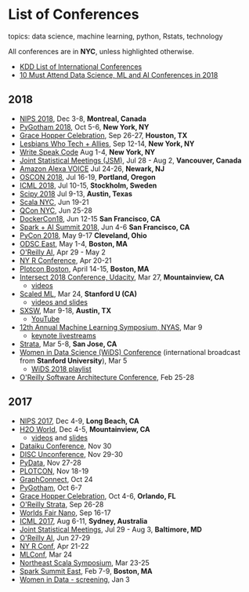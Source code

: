 # List of Conferences
topics:  data science, machine learning, python, Rstats, technology   

All conferences are in **NYC**, unless highlighted otherwise.  

* [KDD List of International Conferences](https://www.kdnuggets.com/meetings/)
* [10 Must Attend Data Science, ML and AI Conferences in 2018](https://techburst.io/10-must-attend-data-science-ml-and-ai-conferences-in-2018-6436e1fc9eeb)

## 2018   
* [NIPS 2018](https://nips.cc/Conferences/2018), Dec 3-8, **Montreal, Canada**
* [PyGotham 2018](2018/2018_10_05_pygotham.md), Oct 5-6, **New York, NY**
* [Grace Hopper Celebration](https://ghc.anitab.org/2018-attend/location/), Sep 26-27, **Houston, TX**
* [Lesbians Who Tech + Allies](https://lesbianswhotech.org/newyork2018/), Sep 12-14, **New York, NY**
* [Write Speak Code](2018/2018_08_01_wsc.md) Aug 1-4, **New York, NY**
* [Joint Statistical Meetings (JSM)](http://ww2.amstat.org/meetings/jsm/2018/), Jul 28 - Aug 2, **Vancouver, Canada**
* [Amazon Alexa VOICE](2018/2018_07_24_amazon_alexa_voice.md) Jul 24-26, **Newark, NJ**
* [OSCON 2018](2018/2018_07_16_oscon.md), Jul 16-19, **Portland, Oregon**
* [ICML 2018](https://2017.icml.cc/Conferences/2018), Jul 10-15, **Stockholm, Sweden**
* [Scipy 2018](2018/2018_07_09.scipy.md) Jul 9-13, **Austin, Texas** 
* [Scala NYC](http://na.scaladays.org/), Jun 19-21 
* [QCon NYC](2018/2018_06_25_qcon.md), Jun 25-28
* [DockerCon18](https://2018.dockercon.com/), Jun 12-15 **San Francisco, CA**
* [Spark + AI Summit 2018](https://databricks.com/sparkaisummit/north-america), Jun 4-6 **San Francisco, CA**
* [PyCon 2018](2018/2018_05_09_pycon_ohio.md), May 9-17 **Cleveland, Ohio**
* [ODSC East](2018/2018_05_01_odsc_east.md), May 1-4, **Boston, MA**
* [O'Reilly AI](2018/2018_04_09_oreilly_ai_nyc.md), Apr 29 - May 2
* [NY R Conference](2018/2018_04_20_ny_r_conf.md), Apr 20-21
* [Plotcon Boston](2018/2018_04_15_plotly_boston.md), April 14-15, **Boston, MA**
* [Intersect 2018 Conference, Udacity](https://www.udacity.com/intersect), Mar 27, **Mountainview, CA**
  - [videos](https://www.youtube.com/watch?v=iq0GQy4-0XY&list=PLAwxTw4SYaPnx-iemVLvedeuc2pUazOUj)
* [Scaled ML](http://scaledml.org), Mar 24, **Stanford U (CA)**
  - [videos and slides](https://www.matroid.com/blog/post/slides-and-videos-from-scaledml-2018)
* [SXSW](https://www.sxsw.com/news/2017/sxsw-2018-dates/), Mar 9-18, **Austin, TX**
  - [YouTube](https://www.youtube.com/results?search_query=sxsw+2018)
* [12th Annual Machine Learning Symposium, NYAS](2018/2018_03_09_ml_symposium.md), Mar 9
  - [keynote livestreams](https://livestream.com/newyorkacademyofsciences)
* [Strata](2018_03_04_strata_san_jose_ca.md), Mar 5-8, **San Jose, CA**
* [Women in Data Science (WiDS) Conference](http://www.widsconference.org/about1.html) (international broadcast from **Stanford University**), Mar 5 
  - [WiDS 2018 playlist](https://www.youtube.com/playlist?list=PLn62CdVLnT-ehGV9_cv1VX2SfZI_Suu7r&disable_polymer=true)
* [O'Reilly Software Architecture Conference](https://conferences.oreilly.com/software-architecture/sa-ny), Feb 25-28


## 2017
* [NIPS 2017](https://nips.cc), Dec 4-9, **Long Beach, CA**
* [H2O World](http://h2oworld.h2o.ai), Dec 4-5, **Mountainview, CA**
  - [videos](https://www.youtube.com/playlist?list=PLNtMya54qvOHQs2ZmV-pPSW_etMUykE0_) and [slides](https://www.slideshare.net/0xdata/presentations)
* [Dataiku Conference](2017/2017_11_30_dataiku.md), Nov 30
* [DISC Unconference](2017/2017_11_29_disc_unconference.md), Nov 29-30
* [PyData](2017/2017_11_27_pydata_nyc.md), Nov 27-28
* [PLOTCON](2017/2017_11_18_plotcon.md), Nov 18-19
* [GraphConnect](2017/2017_10_24_graph_connect.md), Oct 24
* [PyGotham](2017/2017_10_06_pygotham.md), Oct 6-7
* [Grace Hopper Celebration](https://anitab.org/event/2017-grace-hopper-celebration-women-computing/), Oct 4-6, **Orlando, FL**
* [O'Reilly Strata](https://conferences.oreilly.com/strata/strata-ny), Sep 26-28
* [Worlds Fair Nano](http://www.worldsfairusa.com/nano/ny/2017/), Sep 16-17
* [ICML 2017](https://2017.icml.cc/Conferences/2017), Aug 6-11, **Sydney, Australia**
* [Joint Statistical Meetings](https://ww2.amstat.org/meetings/jsm/2017/), Jul 29 - Aug 3, **Baltimore, MD**
* [O'Reilly AI](https://conferences.oreilly.com/artificial-intelligence/ai-ny-2017), Jun 27-29
* [NY R Conf](http://www.rstats.nyc/), Apr 21-22
* [MLConf](https://mlconf.com/mlconf-2017-new-york-city/), Mar 24
* [Northeast Scala Symposium](http://www.nescala.org/), Mar 23-25
* [Spark Summit East](https://spark-summit.org/east-2017/), Feb 7-9, **Boston, MA**
* [Women in Data - screening](http://www.widsconference.org/), Jan 3





